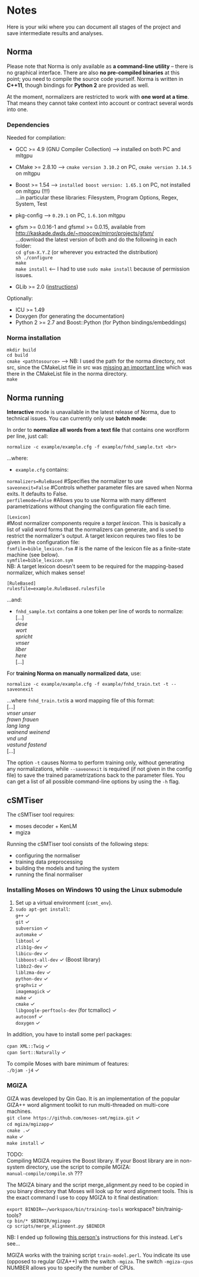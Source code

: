 # Notes
Here is your wiki where you can document all stages of the project and save intermediate results and analyses.

## Norma
Please note that Norma is only available as **a command-line utility** – there is no graphical interface. There are also **no pre-compiled binaries** at this point; you need to compile the source code yourself. Norma is written in **C++11**, though bindings for **Python 2** are provided as well.

At the moment, normalizers are restricted to work with **one word at a time**. That means they cannot take context into account or contract several words into one. 

### Dependencies

Needed for compilation:
* GCC >= 4.9 (GNU Compiler Collection) --> installed on both PC and mltgpu
* CMake >= 2.8.10  --> `cmake version 3.10.2` on PC, `cmake version 3.14.5` on mltgpu 
* Boost >= 1.54 --> `installed boost version: 1.65.1` on PC, not installed on mltgpu (!!!) <br>
 ...in particular these libraries: Filesystem, Program Options, Regex, System, Test
* pkg-config --> `0.29.1` on PC, `1.6.1`on mltgpu
* gfsm >= 0.0.16-1 and gfsmxl >= 0.0.15, available from http://kaskade.dwds.de/~moocow/mirror/projects/gfsm/<br>
...download the latest version of both and do the following in each folder:<br>
`cd gfsm-X.Y.Z`  (or wherever you extracted the distribution) <br>
`sh ./configure` <br>
`make` <br>
`make install` <-- I had to use `sudo make install` because of permission issues.<br> 
 
* GLib >= 2.0 ([instructions](https://programmer.help/blogs/ubuntu-18.04-install-glib-library-and-configure-codeblocks.html)) <br>

Optionally:<br>
* ICU >= 1.49
* Doxygen (for generating the documentation)
* Python 2 >= 2.7 and Boost::Python (for Python bindings/embeddings)

### Norma installation
`mkdir build` <br>
`cd build` <br>
`cmake <pathtosource>` --> NB: I used the path for the norma directory, not src, since the CMakeList file in src was [missing an important line](https://stackoverflow.com/questions/52255075/cmake-warning-dev-in-cmakelists-txt-no-cmake-minimum-required-command-is-pres) which was there in the CMakeList file in the norma directory.<br>
`make` <br>

## Norma running

**Interactive** mode is unavailable in the latest release of Norma, due to technical issues. You can currently only use **batch mode**:

In order to **normalize all words from a text file** that contains one wordform per line, just call:<br>

    normalize -c example/example.cfg -f example/fnhd_sample.txt <br>

...where:<br>
* `example.cfg` contains:<br>

`normalizers=RuleBased` #Specifies the normalizer to use <br>
`saveonexit=False` #Controls whether parameter files are saved when Norma exits. It defaults to False. <br>
`perfilemode=False` #Allows you to use Norma with many different parametrizations without changing the configuration file each time.<br>

`[Lexicon]`<br>
#Most normalizer components require a *target lexicon*. This is basically a list of valid word forms that the normalizers can generate, and is used to restrict the normalizer's output. A target lexicon requires two files to be given in the configuration file:<br> 
`fsmfile=bible_lexicon.fsm` # is the name of the lexicon file as a finite-state machine (see below).<br>
`symfile=bible_lexicon.sym` <br>
NB: A target lexicon doesn't seem to be required for the mapping-based normalizer, which makes sense!

`[RuleBased]`<br>
`rulesfile=example.RuleBased.rulesfile`<br>

...and:<br>
* `fnhd_sample.txt` contains a one token per line of words to normalize:<br>
\[...\]<br>
*dese*<br>
*wort*<br>
*spricht*<br>
*vnser*<br>
*liber*<br>
*here*<br>
\[...\]

For **training Norma on manually normalized data**, use:

    normalize -c example/example.cfg -f example/fnhd_train.txt -t --saveonexit

...where `fnhd_train.txt`is a word mapping file of this format:<br>
\[...\]<br>
*vnser	unser <br>
frawn	frauen <br>
lang	lang <br>
wainend	weinend <br>
vnd	und <br>
vastund	fastend* <br>
\[...\]

The option `-t` causes Norma to perform training only, without generating any normalizations, while `--saveonexit` is required (if not given in the config file) to save the trained parametrizations back to the parameter files. You can get a list of all possible command-line options by using the `-h` flag.

## cSMTiser
The cSMTiser tool requires:<br>
* moses decoder + KenLM
* mgiza

Running the cSMTiser tool consists of the following steps:
* configuring the normaliser
* training data preprocessing
* building the models and tuning the system
* running the final normaliser

### Installing Moses on Windows 10 using the Linux submodule
1. Set up a virtual environment (`csmt_env`).<br>
2. `sudo apt-get install`:<br>
   `g++` ✓  <br>
   `git` ✓ <br>
   `subversion` ✓ <br>
   `automake` ✓ <br>
   `libtool` ✓ <br>
   `zlib1g-dev` ✓ <br>
   `libicu-dev` ✓ <br>
   `libboost-all-dev` ✓ (Boost library)<br>
   `libbz2-dev` ✓ <br>
   `liblzma-dev` ✓ <br>
   `python-dev` ✓ <br>
   `graphviz` ✓     <br>
   `imagemagick` ✓ <br>
   `make` ✓ <br>
   `cmake` ✓ <br>
   `libgoogle-perftools-dev` (for tcmalloc) ✓  <br>
   `autoconf` ✓ <br>
   `doxygen` ✓ <br>
   
In addition, you have to install some perl packages:

`cpan XML::Twig` ✓ <br>
`cpan Sort::Naturally` ✓ <br>

To compile Moses with bare minimum of features:<br>
`./bjam -j4` ✓
   
### MGIZA
GIZA was developed by Qin Gao. It is an implementation of the popular GIZA++ word alignment toolkit to run multi-threaded on multi-core machines.<br>
`git clone https://github.com/moses-smt/mgiza.git` ✓ <br>
`cd mgiza/mgizapp`✓ <br>
`cmake .`✓ <br>
`make` ✓ <br>
`make install` ✓ <br>

TODO:<br>
Compiling MGIZA requires the Boost library. If your Boost library are in non-system directory, use the script to compile MGIZA:<br>
`manual-compile/compile.sh` ??? <br>
   
The MGIZA binary and the script merge_alignment.py need to be copied in you binary directory that Moses will look up for word alignment tools. This is the exact command I use to copy MGIZA to it final destination:<br>

`export BINDIR=~/workspace/bin/training-tools` workspace? bin/trainig-tools? <br> 
`cp bin/* $BINDIR/mgizapp`<br> 
`cp scripts/merge_alignment.py $BINDIR` <br>

NB: I ended up following [this person's](https://danieltakeshi.github.io/2014/11/19/brain-dump-successfully-installing-and-running-the-moses-statistical-machine-translation-system/) instructions for this instead. Let's see...

MGIZA works with the training script `train-model.perl`. You indicate its use (opposed to regular GIZA++) with the switch `-mgiza`. The switch `-mgiza-cpus` NUMBER allows you to specify the number of CPUs. 

